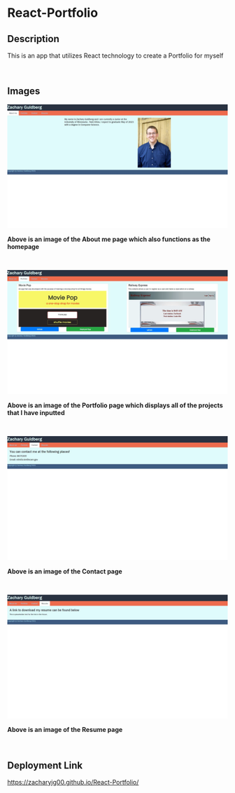 # React-Portfolio

## Description
This is an app that utilizes React technology to create a Portfolio for myself

</br>

## Images

![](./images/homepage.JPG)

**Above is an image of the About me page which also functions as the homepage**

</br>

![](./images/portfolio.JPG)

**Above is an image of the Portfolio page which displays all of the projects that I have inputted**

</br>

![](./images/contact.JPG)

**Above is an image of the Contact page**

</br>

![](./images/resume.JPG)

**Above is an image of the Resume page**

</br>

## Deployment Link
https://zacharyjg00.github.io/React-Portfolio/
       
